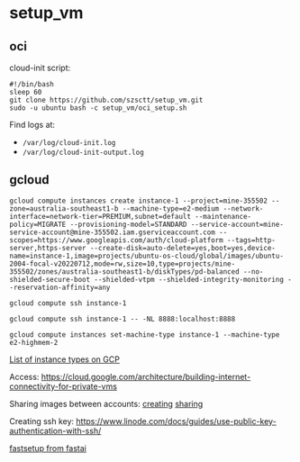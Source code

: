 # setup_vm

## oci

cloud-init script:
```
#!/bin/bash
sleep 60
git clone https://github.com/szsctt/setup_vm.git
sudo -u ubuntu bash -c setup_vm/oci_setup.sh
```

Find logs at:
 - `/var/log/cloud-init.log`
 - `/var/log/cloud-init-output.log`

## gcloud

```
gcloud compute instances create instance-1 --project=mine-355502 --zone=australia-southeast1-b --machine-type=e2-medium --network-interface=network-tier=PREMIUM,subnet=default --maintenance-policy=MIGRATE --provisioning-model=STANDARD --service-account=mine-service-account@mine-355502.iam.gserviceaccount.com --scopes=https://www.googleapis.com/auth/cloud-platform --tags=http-server,https-server --create-disk=auto-delete=yes,boot=yes,device-name=instance-1,image=projects/ubuntu-os-cloud/global/images/ubuntu-2004-focal-v20220712,mode=rw,size=10,type=projects/mine-355502/zones/australia-southeast1-b/diskTypes/pd-balanced --no-shielded-secure-boot --shielded-vtpm --shielded-integrity-monitoring --reservation-affinity=any

gcloud compute ssh instance-1

gcloud compute ssh instance-1 -- -NL 8888:localhost:8888 

gcloud compute instances set-machine-type instance-1 --machine-type e2-highmem-2
```

[List of instance types on GCP](https://gcpinstances.doit-intl.com/)



Access:
https://cloud.google.com/architecture/building-internet-connectivity-for-private-vms


Sharing images between accounts:
[creating](https://cloud.google.com/compute/docs/images/create-custom)
[sharing](https://cloud.google.com/compute/docs/images/managing-access-custom-images)


Creating ssh key:
https://www.linode.com/docs/guides/use-public-key-authentication-with-ssh/

[fastsetup from fastai](https://github.com/fastai/fastsetup.git)
